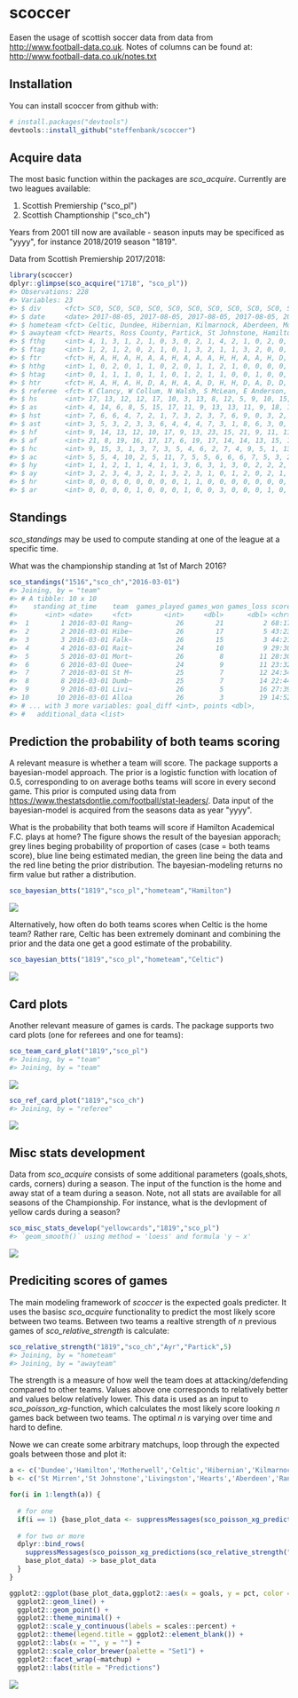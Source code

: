 
<!-- README.md is generated from README.Rmd. Please edit that file -->
scoccer
=======

Easen the usage of scottish soccer data from data from <http://www.football-data.co.uk>. Notes of columns can be found at: <http://www.football-data.co.uk/notes.txt>

Installation
------------

You can install scoccer from github with:

``` r
# install.packages("devtools")
devtools::install_github("steffenbank/scoccer")
```

Acquire data
------------

The most basic function within the packages are *sco\_acquire*. Currently are two leagues available:

1.  Scottish Premiership ("sco\_pl")
2.  Scottish Champtionship ("sco\_ch")

Years from 2001 till now are available - season inputs may be specificed as "yyyy", for instance 2018/2019 season "1819".

Data from Scottish Premiership 2017/2018:

``` r
library(scoccer)
dplyr::glimpse(sco_acquire("1718", "sco_pl"))
#> Observations: 228
#> Variables: 23
#> $ div      <fct> SC0, SC0, SC0, SC0, SC0, SC0, SC0, SC0, SC0, SC0, SC0...
#> $ date     <date> 2017-08-05, 2017-08-05, 2017-08-05, 2017-08-05, 2017...
#> $ hometeam <fct> Celtic, Dundee, Hibernian, Kilmarnock, Aberdeen, Moth...
#> $ awayteam <fct> Hearts, Ross County, Partick, St Johnstone, Hamilton,...
#> $ fthg     <int> 4, 1, 3, 1, 2, 1, 0, 3, 0, 2, 1, 4, 2, 1, 0, 2, 0, 1,...
#> $ ftag     <int> 1, 2, 1, 2, 0, 2, 1, 0, 1, 3, 2, 1, 1, 3, 2, 0, 0, 0,...
#> $ ftr      <fct> H, A, H, A, H, A, A, H, A, A, A, H, H, A, A, H, D, H,...
#> $ hthg     <int> 1, 0, 2, 0, 1, 1, 0, 2, 0, 1, 1, 2, 1, 0, 0, 0, 0, 1,...
#> $ htag     <int> 0, 1, 1, 1, 0, 1, 1, 0, 1, 2, 1, 1, 0, 0, 1, 0, 0, 0,...
#> $ htr      <fct> H, A, H, A, H, D, A, H, A, A, D, H, H, D, A, D, D, H,...
#> $ referee  <fct> K Clancy, W Collum, N Walsh, S McLean, E Anderson, B ...
#> $ hs       <int> 17, 13, 12, 12, 17, 10, 3, 13, 8, 12, 5, 9, 10, 15, 3...
#> $ as       <int> 4, 14, 6, 8, 5, 15, 17, 11, 9, 13, 13, 11, 9, 18, 15,...
#> $ hst      <int> 7, 6, 6, 4, 7, 2, 1, 7, 3, 2, 3, 7, 6, 9, 0, 3, 2, 3,...
#> $ ast      <int> 3, 5, 3, 2, 3, 3, 6, 4, 4, 4, 7, 3, 1, 8, 6, 3, 0, 3,...
#> $ hf       <int> 9, 14, 13, 12, 10, 17, 9, 13, 23, 15, 21, 9, 11, 11, ...
#> $ af       <int> 21, 8, 19, 16, 17, 17, 6, 19, 17, 14, 14, 13, 15, 12,...
#> $ hc       <int> 9, 15, 3, 1, 3, 7, 3, 5, 4, 6, 2, 7, 4, 9, 5, 1, 13, ...
#> $ ac       <int> 5, 5, 4, 10, 2, 5, 11, 7, 5, 5, 6, 6, 6, 7, 5, 3, 2, ...
#> $ hy       <int> 1, 1, 2, 1, 1, 4, 1, 1, 3, 6, 3, 1, 3, 0, 2, 2, 2, 0,...
#> $ ay       <int> 3, 2, 3, 4, 3, 2, 1, 3, 2, 3, 1, 0, 1, 2, 0, 2, 1, 2,...
#> $ hr       <int> 0, 0, 0, 0, 0, 0, 0, 0, 1, 1, 0, 0, 0, 0, 0, 0, 0, 0,...
#> $ ar       <int> 0, 0, 0, 0, 1, 0, 0, 0, 1, 0, 0, 3, 0, 0, 0, 1, 0, 0,...
```

Standings
---------

*sco\_standings* may be used to compute standing at one of the league at a specific time.

What was the championship standing at 1st of March 2016?

``` r
sco_standings("1516","sco_ch","2016-03-01")
#> Joining, by = "team"
#> # A tibble: 10 x 10
#>    standing at_time    team  games_played games_won games_loss score
#>       <int> <date>     <fct>        <int>     <dbl>      <dbl> <chr>
#>  1        1 2016-03-01 Rang~           26        21          2 68:17
#>  2        2 2016-03-01 Hibe~           26        17          5 43:23
#>  3        3 2016-03-01 Falk~           26        15          3 44:21
#>  4        4 2016-03-01 Rait~           24        10          9 29:30
#>  5        5 2016-03-01 Mort~           26         8         11 28:30
#>  6        6 2016-03-01 Quee~           24         9         11 23:32
#>  7        7 2016-03-01 St M~           25         7         12 24:34
#>  8        8 2016-03-01 Dumb~           25         7         14 22:44
#>  9        9 2016-03-01 Livi~           26         5         16 27:39
#> 10       10 2016-03-01 Alloa           26         3         19 14:52
#> # ... with 3 more variables: goal_diff <int>, points <dbl>,
#> #   additional_data <list>
```

Prediction the probability of both teams scoring
------------------------------------------------

A relevant measure is whether a team will score. The package supports a bayesian-model approach. The prior is a logistic function with location of 0.5, corresponding to on average boths teams will score in every second game. This prior is computed using data from <https://www.thestatsdontlie.com/football/stat-leaders/>. Data input of the bayesian-model is acquired from the seasons data as year "yyyy".

What is the probability that both teams will score if Hamilton Academical F.C. plays at home? The figure shows the result of the bayesian apporach; grey lines beging probability of proportion of cases (case = both teams score), blue line being estimated median, the green line being the data and the red line beting the prior distribution. The bayesian-modeling returns no firm value but rather a distribution.

``` r
sco_bayesian_btts("1819","sco_pl","hometeam","Hamilton")
```

![](README-unnamed-chunk-4-1.png)

Alternatively, how often do both teams scores when Celtic is the home team? Rather rare, Celtic has been extremely dominant and combining the prior and the data one get a good estimate of the probability.

``` r
sco_bayesian_btts("1819","sco_pl","hometeam","Celtic")
```

![](README-unnamed-chunk-5-1.png)

Card plots
----------

Another relevant measure of games is cards. The package supports two card plots (one for referees and one for teams):

``` r
sco_team_card_plot("1819","sco_pl")
#> Joining, by = "team"
#> Joining, by = "team"
```

![](README-unnamed-chunk-6-1.png)

``` r
sco_ref_card_plot("1819","sco_ch")
#> Joining, by = "referee"
```

![](README-unnamed-chunk-6-2.png)

Misc stats development
----------------------

Data from *sco\_acquire* consists of some additional parameters (goals,shots, cards, corners) during a season. The input of the function is the home and away stat of a team during a season. Note, not all stats are available for all seasons of the Championship. For instance, what is the devlopment of yellow cards during a season?

``` r
sco_misc_stats_develop("yellowcards","1819","sco_pl")
#> `geom_smooth()` using method = 'loess' and formula 'y ~ x'
```

![](README-unnamed-chunk-7-1.png)

Prediciting scores of games
---------------------------

The main modeling framework of *scoccer* is the expected goals predicter. It uses the basisc *sco\_acquire* functionality to predict the most likely score between two teams. Between two teams a realtive strength of *n* previous games of *sco\_relative\_strength* is calculate:

``` r
sco_relative_strength("1819","sco_ch","Ayr","Partick",5) 
#> Joining, by = "hometeam"
#> Joining, by = "awayteam"
```

The strength is a measure of how well the team does at attacking/defending compared to other teams. Values above one corresponds to relatively better and values below relatively lower. This data is used as an input to *sco\_poisson\_xg*-function, which calculates the most likely score looking *n* games back between two teams. The optimal *n* is varying over time and hard to define.


Nowe we can create some arbitrary matchups, loop through the expected goals between those and plot it:

``` r
a <- c('Dundee','Hamilton','Motherwell','Celtic','Hibernian','Kilmarnock')
b <- c('St Mirren','St Johnstone','Livingston','Hearts','Aberdeen','Rangers') 

for(i in 1:length(a)) {
  
  # for one
  if(i == 1) {base_plot_data <- suppressMessages(sco_poisson_xg_predictions(sco_relative_strength("1819","sco_pl",a[i],b[i],4)))} else {
  
  # for two or more
  dplyr::bind_rows(
    suppressMessages(sco_poisson_xg_predictions(sco_relative_strength("1819","sco_pl",a[i],b[i],4))),
    base_plot_data) -> base_plot_data
  }
}

ggplot2::ggplot(base_plot_data,ggplot2::aes(x = goals, y = pct, color = position, group = position)) + 
  ggplot2::geom_line() + 
  ggplot2::geom_point() + 
  ggplot2::theme_minimal() +
  ggplot2::scale_y_continuous(labels = scales::percent) + 
  ggplot2::theme(legend.title = ggplot2::element_blank()) +
  ggplot2::labs(x = "", y = "") +
  ggplot2::scale_color_brewer(palette = "Set1") +
  ggplot2::facet_wrap(~matchup) +
  ggplot2::labs(title = "Predictions")
```

![](README-unnamed-chunk-10-1.png)
